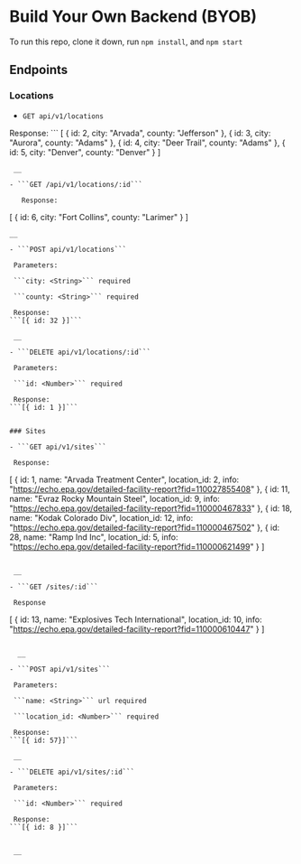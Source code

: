 # Build Your Own Backend (BYOB)

To run this repo, clone it down, run ```npm install```, and ```npm start```

## Endpoints
### Locations
- ```GET api/v1/locations```

 Response: ```
[ 
{ id: 2, 
  city: "Arvada",
  county: "Jefferson"
  },
  {
  id: 3,
  city: "Aurora",
  county: "Adams"
  },
  {
  id: 4,
  city: "Deer Trail",
  county: "Adams"
  },
  {
  id: 5,
  city: "Denver",
  county: "Denver"
  }
]
```
 __

- ```GET /api/v1/locations/:id```

   Response:
```
[
  {
    id: 6,
    city: "Fort Collins",
    county: "Larimer"
  }
]
```
__

- ```POST api/v1/locations```

 Parameters: 
 
 ```city: <String>``` required

 ```county: <String>``` required

 Response:
```[{ id: 32 }]```

 __

- ```DELETE api/v1/locations/:id```

 Parameters: 

 ```id: <Number>``` required

 Response:
```[{ id: 1 }]```


### Sites

- ```GET api/v1/sites```

 Response:
```
[
  {
    id: 1,
    name: "Arvada Treatment Center",
    location_id: 2,
    info: "https://echo.epa.gov/detailed-facility-report?fid=110027855408"
    },
    {
    id: 11,
    name: "Evraz Rocky Mountain Steel",
    location_id: 9,
    info: "https://echo.epa.gov/detailed-facility-report?fid=110000467833"
    },
    {
    id: 18,
    name: "Kodak Colorado Div",
    location_id: 12,
    info: "https://echo.epa.gov/detailed-facility-report?fid=110000467502"
    },
    {
    id: 28,
    name: "Ramp Ind Inc",
    location_id: 5,
    info: "https://echo.epa.gov/detailed-facility-report?fid=110000621499"
  }
]
```

 __

- ```GET /sites/:id```

 Response
```
[
  {
    id: 13,
    name: "Explosives Tech International",
    location_id: 10,
    info: "https://echo.epa.gov/detailed-facility-report?fid=110000610447"
  }
]
```

  __

- ```POST api/v1/sites```

 Parameters: 
 
 ```name: <String>``` url required

 ```location_id: <Number>``` required

 Response:
```[{ id: 57}]```

 __

- ```DELETE api/v1/sites/:id```

 Parameters: 

 ```id: <Number>``` required

 Response:
```[{ id: 8 }]```


 __ 